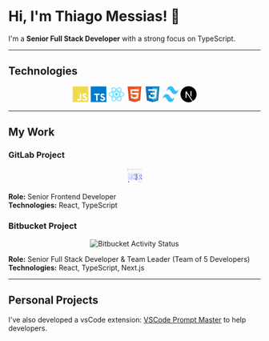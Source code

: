 # Hi, I'm Thiago Messias! 👋

I'm a **Senior Full Stack Developer** with a strong focus on TypeScript.

---

## Technologies

<p align="center">
  <img src="images/javascript-plain.svg" alt="JavaScript" width="32" height="32">
  <img src="images/typescript-plain.svg" alt="TypeScript" width="32" height="32">
  <img src="images/react-original.svg" alt="React" width="32" height="32">
  <img src="images/html5-original.svg" alt="HTML5" width="32" height="32">
  <img src="images/css3-original.svg" alt="CSS3" width="32" height="32">
  <img src="images/tailwindcss.svg" alt="Tailwind CSS" width="32" height="32">
  <img src="images/nextjs.svg" alt="Next.js" width="32" height="32">
</p>

---

## My Work

### GitLab Project
<p align="center">
  <img src="images/gitlab-status.png" alt="GitLab Activity Status" width="32" height="32">
</p>

**Role:** Senior Frontend Developer  
**Technologies:** React, TypeScript

### Bitbucket Project
<p align="center">
  <img src="images/bitbucket-status.png" alt="Bitbucket Activity Status" width="32" height="32">
</p>

**Role:** Senior Full Stack Developer & Team Leader (Team of 5 Developers)  
**Technologies:** React, TypeScript, Next.js

---

## Personal Projects

I've also developed a vsCode extension: [VSCode Prompt Master](https://github.com/Thiiaguinho/vscode-prompt-master) to help developers.
